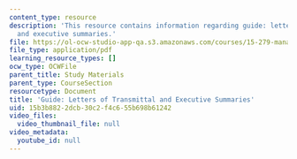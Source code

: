 ```yaml
---
content_type: resource
description: 'This resource contains information regarding guide: letters of transmittal
  and executive summaries.'
file: https://ol-ocw-studio-app-qa.s3.amazonaws.com/courses/15-279-management-communication-for-undergraduates-fall-2012/15b3b8822dcb30c2f4c655b698b61242_MIT15_279F12_lttrsExecSumm.pdf
file_type: application/pdf
learning_resource_types: []
ocw_type: OCWFile
parent_title: Study Materials
parent_type: CourseSection
resourcetype: Document
title: 'Guide: Letters of Transmittal and Executive Summaries'
uid: 15b3b882-2dcb-30c2-f4c6-55b698b61242
video_files:
  video_thumbnail_file: null
video_metadata:
  youtube_id: null
---
```

